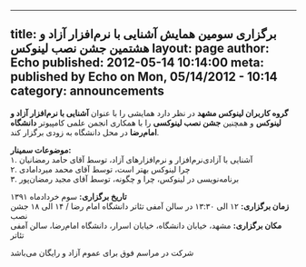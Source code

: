 ----------
title: برگزاری سومین همایش آشنایی با نرم‌افزار آزاد و هشتمین جشن نصب لینوکس
layout: page
author: Echo
published: 2012-05-14 10:14:00
meta: published by Echo on Mon, 05/14/2012 - 10:14
category: announcements
----------
**گروه کاربران لینوکس مشهد** در نظر دارد همایشی را با عنوان **آشنایی با نرم‌افزار آزاد و لینوکس** و همچنین **جشن نصب لینوکسی** را با همکاری انجمن علمی کامپیوتر **دانشگاه امام‌رضا** در محل دانشگاه به زودی برگزار کند.

**موضوعات سمینار:**  
۱. آشنایی با آزادی‌نرم‌افزار و نرم‌افزارهای آزاد، توسط آقای حامد رمضانیان  
۲. چرا لینوکس بهتر است، توسط آقای محمد میردامادی  
۳. برنامه‌نویسی در لینوکس، چرا و چگونه، توسط آقای مجید رمضان‌پور

**تاریخ برگزاری:** سوم خردادماه ۱۳۹۱  
**زمان برگزاری:** ۱۲ الی ۱۳:۳۰ در سالن آمفی تئاتر دانشگاه امام رضا / ۱۴ الی ۱۸ جشن نصب  
**مکان برگزاری:** مشهد، خیابان دانشگاه، خیابان اسرار، دانشگاه امام‌رضا، سالن آمفی تئاتر

شرکت در مراسم فوق برای عموم آزاد و رایگان می‌باشد


